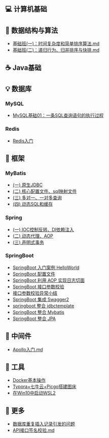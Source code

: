 ## 💻 计算机基础
## 🎨 数据结构与算法
- [基础班(一)：时间复杂度和简单排序算法.md](docs/数据结构与算法/基础班(一)-时间复杂度和简单排序算法.md)
- [基础班(二)：递归行为、归并排序与快排.md](docs/数据结构与算法/基础班(二)-递归行为、归并排序与快排.md)

## ☕ Java基础

## 💡 数据库

### MySQL
* [MySQL基础01：一条SQL查询语句的执行过程](docs/数据库/MySQL/MySQL基础01：一条SQL查询语句的执行过程.md)

### Redis
* [Redis入门](docs/数据库/Redis/Redis入门.md)

## 📙 框架
### MyBatis
* [(一) 原生JDBC](docs/框架/SSM/MyBatis笔记(一)--原生JDBC.md)
* [(二) 核心配置文件、sql映射文件](docs/框架/SSM/MyBatis笔记(二)--核心配置文件、sql映射文件.md)
* [(三) 多对一、一对多查询](docs/框架/SSM/MyBatis笔记(三)--多对一、一对多查询.md)
* [(四) 动态SQL和缓存](docs/框架/SSM/Mybatis笔记(四)--动态SQL和缓存.md)

### Spring
* [(一) IOC控制反转、DI依赖注入](docs/框架/SSM/Spring笔记(一)----IOC控制反转、DI依赖注入.md)
* [(二) 动态代理、AOP](docs/框架/SSM/Spring笔记(二)----动态代理、AOP.md)
* [(三) 声明式事务](docs/框架/SSM/Spring笔记(三)----声明式事务.md)

### SpringBoot
- [SpringBoot 入门案例 HelloWorld](docs/框架/SpringBoot/demo-helloworld.md)
- [SpringBoot 配置文件](docs/框架/SpringBoot/demo-properties.md)
- [SpringBoot 利用 AOP 实现日志切面](docs/框架/SpringBoot/demo-log-aop.md)
- [SpringBoot 接口参数校验](docs/框架/SpringBoot/demo-validation.md)
- [接口参数校验异常小结](docs/框架/SpringBoot/接口参数校验异常小结.md)
- [SpringBoot 集成 Swagger2](docs/框架/SpringBoot/demo-swagger2.md)
- [springboot 整合 jdbctemplate](docs/框架/SpringBoot/demo-jdbctemplate.md)
- [SpringBoot 整合 Mybatis](docs/框架/SpringBoot/demo-mybatis.md)
- [SpringBoot 整合 JPA](docs/框架/SpringBoot/demo-jpa.md)

## 🎯 中间件
* [Apollo入门.md](docs/中间件/Apollo入门.md)

## 🏓 工具
* [Docker基本操作](docs/工具/Docker基本操作.md)
* [Typora+七牛云+Picgo搭建图床](docs/工具/Typora+七牛云+Picgo搭建图床.md)
* [在Win10中启动WSL2](docs/工具/在Win10中启动WSL2)

## 📐 更多
* [数据库重复插入记录引发的问题](docs/更多/数据库重复插入记录引发的问题.md)
* [API接口签名校验.md](docs/更多/API接口签名校验.md)



